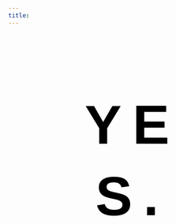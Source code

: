 ```yaml
---
title: 
---
```




<!-- Codes by HTML.am -->

<!-- CSS Code -->
<style type="text/css" scoped>
.GeneratedText {
font-family:Helvetica, sans-serif;font-size:8em;font-weight:bold;letter-spacing:0.2em;line-height:1.3em;text-align:center;color:#000000;padding:1em;
}
</style>

<!-- HTML Code -->
<div class="GeneratedText">YES.</div>

<!-- CSS Code -->
<style>

body { 
    background-image: url('http://i.imgur.com/O9kuhCm.png');
    background-repeat: no-repeat;
    background-attachment: fixed;
    background-size: 60%;
    background-position: 0; 
}
</style>

